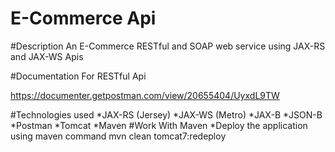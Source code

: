 # E-Commerce Api

#Description
An E-Commerce RESTful and SOAP web service using JAX-RS and JAX-WS Apis 

#Documentation For RESTful Api 

https://documenter.getpostman.com/view/20655404/UyxdL9TW

#Technologies used
*JAX-RS (Jersey)
*JAX-WS (Metro)
*JAX-B
*JSON-B
*Postman
*Tomcat
*Maven
#Work With Maven
*Deploy the application using maven command
mvn clean tomcat7:redeploy

